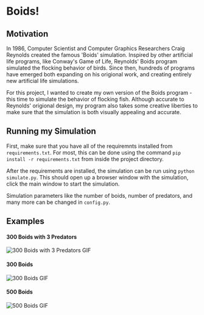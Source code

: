 # Boids!

## Motivation
In 1986, Computer Scientist and Computer Graphics Researchers Craig Reynolds created the famous 'Boids' simulation. Inspired by other artificial life programs, like Conway's Game of Life, Reynolds' Boids program simulated the flocking behavior of birds. Since then, hundreds of programs have emerged both expanding on his origional work, and creating entirely new artificial life simulations.

For this project, I wanted to create my own version of the Boids program - this time to simulate the behavior of flocking fish. Although accurate to Reynolds' origional design, my program also takes some creative liberties to make sure that the simulation is both visually appealing and accurate.


## Running my Simulation

First, make sure that you have all of the requiremnts installed from `requirements.txt`. For most, this can be done using the command `pip install -r requirements.txt` from inside the project directory.

After the requirements are installed, the simulation can be run using `python simulate.py`. This should open up a browser window with the simulation, click the main window to start the simulation.

Simulation parameters like the number of boids, number of predators, and many more can be changed in `config.py`.


## Examples

#### 300 Boids with 3 Predators
![300 Boids with 3 Predators GIF](/examples/300Boids3Predators.gif)

#### 300 Boids
![300 Boids GIF](/examples/300Boids.gif)

#### 500 Boids
![500 Boids GIF](/examples/500Boids.gif)